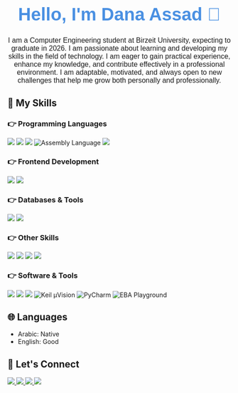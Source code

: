 
<h1 align="center" style="font-family: 'Arial', sans-serif; font-size: 40px; color: #4A90E2;"> Hello, I'm Dana Assad 👋</h1>
<p align="center" style="max-width: 600px; margin: auto; text-align: center; font-family: 'Arial', sans-serif; font-size: 16px;">
I am a Computer Engineering student at Birzeit University, expecting to graduate in 2026. I am passionate about learning and developing my skills in the field of technology. I am eager to gain practical experience, enhance my knowledge, and contribute effectively in a professional environment. I am adaptable, motivated, and always open to new challenges that help me grow both personally and professionally.
</p>

## 🔧 My Skills  
### 👉 Programming Languages  
<p class="skills-icons">
  <img src="https://img.shields.io/badge/C-%2300599C.svg?style=for-the-badge&logo=c&logoColor=white" />
  <img src="https://img.shields.io/badge/Java-%23ED8B00.svg?style=for-the-badge&logo=openjdk&logoColor=white" />
  <img src="https://img.shields.io/badge/Python-%233776AB.svg?style=for-the-badge&logo=python&logoColor=white" />
  <img src="https://img.shields.io/badge/Assembly-%23800080.svg?style=for-the-badge" alt="Assembly Language">
  <img src="https://img.shields.io/badge/SystemVerilog-%23FF6600.svg?style=for-the-badge&logo=verilog&logoColor=white" />
</p>

### 👉 Frontend Development  
<p class="skills-icons">
  <img src="https://img.shields.io/badge/JavaFX-%23F7DF1E.svg?style=for-the-badge" />
  <img src="https://img.shields.io/badge/Android-%23009D54.svg?style=for-the-badge&logo=android&logoColor=white" />
</p>

### 👉 Databases & Tools  
<p class="skills-icons">
  <img src="https://img.shields.io/badge/SQL-%230052CC.svg?style=for-the-badge&logo=mysql&logoColor=white" />
  <img src="https://img.shields.io/badge/Datasets%20Normalization-%232C8EBB.svg?style=for-the-badge" />
</p>

### 👉 Other Skills  
<p class="skills-icons">
  <img src="https://img.shields.io/badge/Machine%20Learning-%23FF6F00.svg?style=for-the-badge&logo=tensorflow&logoColor=white" />
  <img src="https://img.shields.io/badge/Data%20Structures-%23DC143C.svg?style=for-the-badge" />
  <img src="https://img.shields.io/badge/Software%20Engineering-%23007ACC.svg?style=for-the-badge&logo=visualstudio&logoColor=white" />
  <img src="https://img.shields.io/badge/Cryptography-%23000000.svg?style=for-the-badge&logo=openssl&logoColor=white" />
</p>

### 👉 Software & Tools  
<p class="skills-icons">
  <img src="https://img.shields.io/badge/VS%20Code-%23007ACC.svg?style=for-the-badge&logo=visualstudiocode&logoColor=white" />
  <img src="https://img.shields.io/badge/Android%20Studio-%233DDC84.svg?style=for-the-badge&logo=androidstudio&logoColor=white" />
  <img src="https://img.shields.io/badge/Git-%23F05032.svg?style=for-the-badge&logo=git&logoColor=white" />
  <img src="https://img.shields.io/badge/Keil_\u00b5Vision-0099cc?style=for-the-badge&logo=keil&logoColor=white" alt="Keil µVision" />
 <img src="https://img.shields.io/badge/PyCharm-green?style=for-the-badge&logo=pycharm&logoColor=white" alt="PyCharm" />
 <img src="https://img.shields.io/badge/EBA_Playground-%2300A1B2.svg?style=for-the-badge&logo=python&logoColor=white" alt="EBA Playground" />
</p>

## 🌐 Languages  
* Arabic: Native
* English: Good   

## 🤝 Let's Connect  
<p class="contact-icons">
  <a href="mailto:dana.gassad03@gmail.com">
    <img src="https://img.shields.io/badge/Gmail-D14836?style=for-the-badge&logo=gmail&logoColor=white" />
  </a>
  <a href="https://github.com/DanaAssad315">
    <img src="https://img.shields.io/badge/GitHub-181717?style=for-the-badge&logo=github&logoColor=white" />
  </a>
  <a href="https://www.linkedin.com/in/dana-assad-813106331/">
    <img src="https://img.shields.io/badge/LinkedIn-0077B5?style=for-the-badge&logo=linkedin&logoColor=white" />
  </a>
  <a href="tel:+970569153203">
    <img src="https://img.shields.io/badge/Phone-25D366?style=for-the-badge&logo=whatsapp&logoColor=white" />
  </a>
</p>
